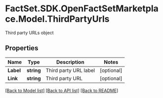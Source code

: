 # FactSet.SDK.OpenFactSetMarketplace.Model.ThirdPartyUrls
Third party URLs object

## Properties

Name | Type | Description | Notes
------------ | ------------- | ------------- | -------------
**Label** | **string** | Third party URL label | [optional] 
**Link** | **string** | Third party URL | [optional] 

[[Back to Model list]](../README.md#documentation-for-models) [[Back to API list]](../README.md#documentation-for-api-endpoints) [[Back to README]](../README.md)

